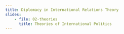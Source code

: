 ```yaml
---
title: Diplomacy in International Relations Theory
slides:
    - file: 02-theories
      title: Theories of International Politics
---
```

